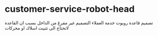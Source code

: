 # customer-service-robot-head
تصميم قاعدة روبوت خدمة العملاء
التصميم غير مفرغ من الداخل  بسبب ان القاعدة لاتحتاج الى تثبيت اسلاك او محركات 
